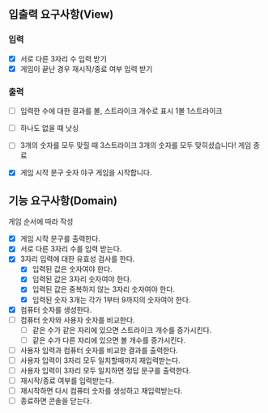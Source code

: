 ## 입출력 요구사항(View)

### 입력

- [x] 서로 다른 3자리 수 입력 받기
- [x] 게임이 끝난 경우 재시작/종료 여부 입력 받기

### 출력

- [ ] 입력한 수에 대한 결과를 볼, 스트라이크 개수로 표시
      1볼 1스트라이크

- [ ] 하나도 없을 때 
      낫싱

- [ ] 3개의 숫자를 모두 맞힐 때
      3스트라이크
      3개의 숫자를 모두 맞히셨습니다! 게임 종료

- [x] 게임 시작 문구
      숫자 야구 게임을 시작합니다.

## 기능 요구사항(Domain)

게임 순서에 따라 작성

- [x] 게임 시작 문구를 출력한다.                        
- [x] 서로 다른 3자리 수를 입력 받는다.
- [x] 3자리 입력에 대한 유효성 검사를 한다.
  - [x] 입력된 값은 숫자여야 한다.
  - [x] 입력된 값은 3자리 숫자여야 한다.
  - [x] 입력된 값은 중복하지 않는 3자리 숫자여야 한다.
  - [x] 입력된 숫자 3개는 각가 1부터 9까지의 숫자여야 한다.
- [x] 컴퓨터 숫자를 생성한다.
- [ ] 컴퓨터 숫자와 사용자 숫자를 비교한다.
  - [ ] 같은 수가 같은 자리에 있으면 스트라이크 개수를 증가시킨다.
  - [ ] 같은 수가 다른 자리에 있으면 볼 개수를 증가시킨다.
- [ ] 사용자 입력과 컴퓨터 숫자를 비교한 결과를 출력한다.
- [ ] 사용자 입력이 3자리 모두 일치할때까지 재입력받는다.
- [ ] 사용자 입력이 3자리 모두 일치하면 정답 문구를 출력한다.
- [ ] 재시작/종료 여부를 입력받는다.
- [ ] 재시작하면 다시 컴퓨터 숫자를 생성하고 재입력받는다.
- [ ] 종료하면 콘솔을 닫는다.
